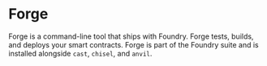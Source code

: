 # Forge

Forge is a command-line tool that ships with Foundry. Forge tests, builds, and deploys your smart contracts.
Forge is part of the Foundry suite and is installed alongside `cast`, `chisel`, and `anvil`.
